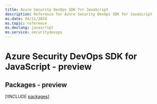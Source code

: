 ```yaml
---
title: Azure Security DevOps SDK for JavaScript
description: Reference for Azure Security DevOps SDK for JavaScript
ms.date: 04/11/2024
ms.topic: reference
ms.devlang: javascript
ms.service: securitydevops
---
```

# Azure Security DevOps SDK for JavaScript - preview
## Packages - preview
[!INCLUDE [packages](security-devops-index.md)]